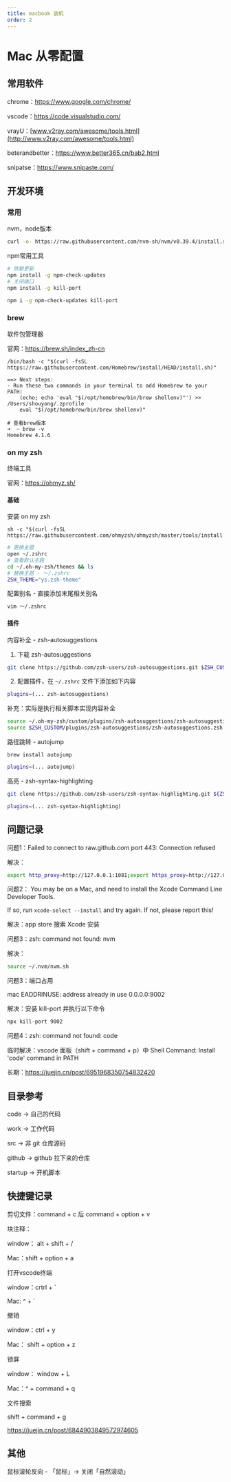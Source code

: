 ```yaml
---
title: macbook 装机
order: 2
---
```


# Mac 从零配置



## 常用软件

chrome：https://www.google.com/chrome/

vscode：https://code.visualstudio.com/

vrayU：[www.v2ray.com/awesome/tools.html](http://www.v2ray.com/awesome/tools.html)

beterandbetter：https://www.better365.cn/bab2.html

snipatse：https://www.snipaste.com/



## 开发环境

### 常用

nvm，node版本

```sh
curl -o- https://raw.githubusercontent.com/nvm-sh/nvm/v0.39.4/install.sh | bash
```

npm常用工具

```bash
# 依赖更新
npm install -g npm-check-updates
# 关闭端口
npm install -g kill-port
```

```bash
npm i -g npm-check-updates kill-port
```



### brew

软件包管理器

官网：https://brew.sh/index_zh-cn

```shell
/bin/bash -c "$(curl -fsSL https://raw.githubusercontent.com/Homebrew/install/HEAD/install.sh)"
```

```shell
==> Next steps:
- Run these two commands in your terminal to add Homebrew to your PATH:
    (echo; echo 'eval "$(/opt/homebrew/bin/brew shellenv)"') >> /Users/shouyong/.zprofile
    eval "$(/opt/homebrew/bin/brew shellenv)"

# 查看brew版本
➜  ~ brew -v              
Homebrew 4.1.6
```

### on my zsh

终端工具

官网：https://ohmyz.sh/

#### 基础

安装 on my zsh

```
sh -c "$(curl -fsSL https://raw.githubusercontent.com/ohmyzsh/ohmyzsh/master/tools/install.sh)"
```

```bash
# 更换主题
open ~/.zshrc
# 查看默认主题
cd ~/.oh-my-zsh/themes && ls
# 替换主题 - ～/.zshrc
ZSH_THEME="ys.zsh-theme"
```

配置别名 - 直接添加末尾相关别名

```bash
vim ～/.zshrc
```



#### 插件

内容补全 - zsh-autosuggestions

1. 下载  zsh-autosuggestions

```bash
git clone https://github.com/zsh-users/zsh-autosuggestions.git $ZSH_CUSTOM/plugins/zsh-autosuggestions
```

2. 配置插件，在 `~/.zshrc` 文件下添加如下内容

```bash
plugins=(... zsh-autosuggestions)
```

补充：实际是执行相关脚本实现内容补全

```bash
source ~/.oh-my-zsh/custom/plugins/zsh-autosuggestions/zsh-autosuggestions.zsh  
source $ZSH_CUSTOM/plugins/zsh-autosuggestions/zsh-autosuggestions.zsh
```



路径跳转 - autojump

```
brew install autojump
```

```sh
plugins=(... autojump)
```



高亮 - zsh-syntax-highlighting

```sh
git clone https://github.com/zsh-users/zsh-syntax-highlighting.git ${ZSH_CUSTOM:-~/.oh-my-zsh/custom}/plugins/zsh-syntax-highlighting
```

```sh
plugins=(... zsh-syntax-highlighting)
```



## 问题记录

问题1：Failed to connect to raw.github.com port 443: Connection refused

解决：

```bash
export http_proxy=http://127.0.0.1:1081;export https_proxy=http://127.0.0.1:1081;export ALL_PROXY=socks5://127.0.0.1:1080
```



问题2： You may be on a Mac, and need to install the Xcode Command Line Developer Tools.

If so, run `xcode-select --install` and try again. If not, please report this!

解决：app store 搜索 Xcode 安装



问题3：zsh: command not found: nvm

解决：

```bash
source ~/.nvm/nvm.sh
```



问题3：端口占用

mac EADDRINUSE: address already in use 0.0.0.0:9002

解决：安装 kill-port 并执行以下命令

```bash
npx kill-port 9002
```



问题4：zsh: command not found: code

临时解决：vscode 面板（shift + command + p）中 Shell Command: Install 'code' command in PATH

长期：https://juejin.cn/post/6951968350754832420



## 目录参考

code -> 自己的代码

work -> 工作代码

src -> 非 git 仓库源码

github -> github 拉下来的仓库

startup -> 开机脚本



## 快捷键记录

剪切文件：command + c 后 command + option + v



块注释：

window： alt + shift + /

Mac：shift + option + a



打开vscode终端

window：crtrl + `

Mac: ^ + `



撤销

window：ctrl + y

Mac： shift + option + z



锁屏

window： window + L

Mac：^ + command + q




文件搜索

shift + command + g



https://juejin.cn/post/6844903849572974605



## 其他

鼠标滚轮反向 - 「鼠标」-> 关闭「自然滚动」